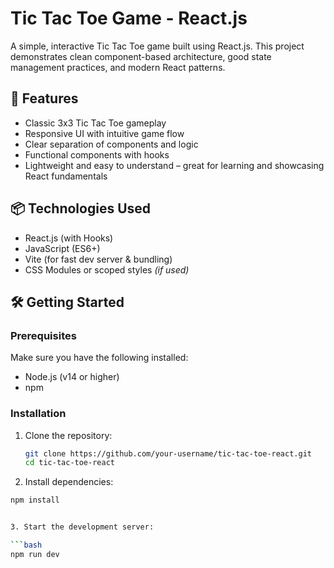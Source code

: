 # Tic Tac Toe Game - React.js

A simple, interactive Tic Tac Toe game built using React.js. This project demonstrates clean component-based architecture, good state management practices, and modern React patterns.

## 🚀 Features

- Classic 3x3 Tic Tac Toe gameplay  
- Responsive UI with intuitive game flow  
- Clear separation of components and logic  
- Functional components with hooks  
- Lightweight and easy to understand – great for learning and showcasing React fundamentals

## 📦 Technologies Used

- React.js (with Hooks)  
- JavaScript (ES6+)  
- Vite (for fast dev server & bundling)  
- CSS Modules or scoped styles *(if used)*

## 🛠️ Getting Started

### Prerequisites

Make sure you have the following installed:

- Node.js (v14 or higher)  
- npm

### Installation

1. Clone the repository:

   ```bash
   git clone https://github.com/your-username/tic-tac-toe-react.git
   cd tic-tac-toe-react

2. Install dependencies:
```bash
npm install


3. Start the development server:

```bash
npm run dev

